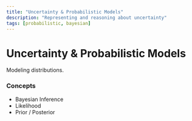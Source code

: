 ```yaml
---
title: "Uncertainty & Probabilistic Models"
description: "Representing and reasoning about uncertainty"
tags: [probabilistic, bayesian]
---
```


# Uncertainty & Probabilistic Models

Modeling distributions.

### Concepts
- Bayesian Inference
- Likelihood
- Prior / Posterior